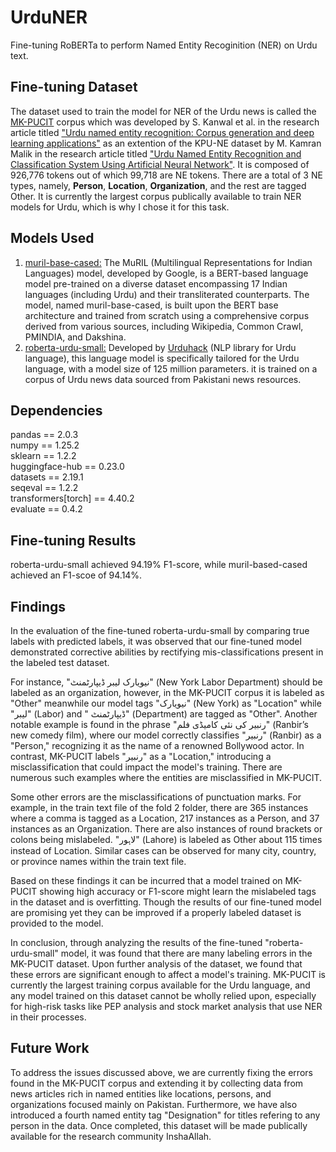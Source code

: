 # UrduNER
Fine-tuning RoBERTa to perform Named Entity Recoginition (NER) on Urdu text.

## Fine-tuning Dataset
The dataset used to train the model for NER of the Urdu news is called the [MK-PUCIT](https://www.kaggle.com/datasets/safiakanwal/mkpucit-ner-dataet) corpus which was developed by S. Kanwal et al. in the research article titled ["Urdu named entity recognition: Corpus generation and deep learning applications"](https://dl.acm.org/doi/abs/10.1145/3329710) as an extention of the KPU-NE dataset by M. Kamran Malik in the research article titled ["Urdu Named Entity Recognition and Classification System Using Artificial Neural Network"](https://dl.acm.org/doi/abs/10.1145/3129290). It is composed of 926,776 tokens out of which 99,718 are NE tokens. There are a total of 3 NE types, namely, **Person**, **Location**, **Organization**, and the rest are tagged Other. It is currently the largest corpus publically available to train NER models for Urdu, which is why I chose it for this task.

## Models Used
1. [muril-base-cased:](https://huggingface.co/google/muril-base-cased) The MuRIL (Multilingual Representations for Indian Languages) model, developed by Google, is a BERT-based language model pre-trained on a diverse dataset encompassing 17 Indian languages (including Urdu) and their transliterated counterparts. The model, named muril-base-cased, is built upon the BERT base architecture and trained from scratch using a comprehensive corpus derived from various sources, including Wikipedia, Common Crawl, PMINDIA, and Dakshina.
2. [roberta-urdu-small:](https://huggingface.co/urduhack/roberta-urdu-small) Developed by [Urduhack](https://github.com/urduhack/urduhack) (NLP library for Urdu language), this language model is specifically tailored for the Urdu language, with a model size of 125 million parameters. it is trained on a corpus of Urdu news data sourced from Pakistani news resources.

## Dependencies
pandas == 2.0.3  
numpy == 1.25.2  
sklearn == 1.2.2  
huggingface-hub == 0.23.0      
datasets == 2.19.1   
seqeval == 1.2.2   
transformers[torch] == 4.40.2     
evaluate == 0.4.2    

## Fine-tuning Results
roberta-urdu-small achieved 94.19% F1-score, while muril-based-cased achieved an F1-scoe of 94.14%. 

## Findings
In the evaluation of the fine-tuned roberta-urdu-small by comparing true labels with predicted labels, it was observed that our fine-tuned model demonstrated corrective abilities by rectifying mis-classifications present in the labeled test dataset.

For instance, "نیویارک لیبر ڈیپارٹمنٹ" (New York Labor Department) should be labeled as an organization, however, in the MK-PUCIT corpus it is labeled as "Other" meanwhile our model tags "نیویارک" (New York) as "Location" while "لیبر" (Labor) and " ڈیپارٹمنٹ" (Department) are tagged as "Other". Another notable example is found in the phrase "رنبیر کی نئی کامیڈی فلم" (Ranbir’s new comedy film), where our model correctly classifies "رنبیر" (Ranbir) as a "Person," recognizing it as the name of a renowned Bollywood actor. In contrast, MK-PUCIT labels "رنبیر" as a "Location," introducing a misclassification that could impact the model's training. There are numerous such examples where the entities are misclassified in MK-PUCIT.

Some other errors are the misclassifications of punctuation marks. For example, in the train text file of the fold 2 folder, there are 365 instances where a comma is tagged as a Location, 217 instances as a Person, and 37 instances as an Organization. There are also instances of round brackets or colons being mislabeled. "لاہور"  (Lahore) is labeled as Other about 115 times instead of Location. Similar cases can be observed for many city, country, or province names within the train text file.

Based on these findings it can be incurred that a model trained on MK-PUCIT showing high accuracy or F1-score might learn the mislabeled tags in the dataset and is overfitting. Though the results of our fine-tuned model are promising yet they can be improved if a properly labeled dataset is provided to the model.

In conclusion, through analyzing the results of the fine-tuned "roberta-urdu-small" model, it was found that there are many labeling errors in the MK-PUCIT dataset. Upon further analysis of the dataset, we found that these errors are significant enough to affect a model's training. MK-PUCIT is currently the largest training corpus available for the Urdu language, and any model trained on this dataset cannot be wholly relied upon, especially for high-risk tasks like PEP analysis and stock market analysis that use NER in their processes.

## Future Work
To address the issues discussed above, we are currently fixing the errors found in the MK-PUCIT corpus and extending it by collecting data from news articles rich in named entities like locations, persons, and organizations focused mainly on Pakistan. Furthermore, we have also introduced a fourth named entity tag "Designation" for titles refering to any person in the data. Once completed, this dataset will be made publically available for the research community InshaAllah.
